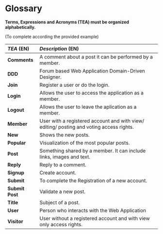 # Glossary

**Terms, Expressions and Acronyms (TEA) must be organized alphabetically.**

(To complete according the provided example)

| **_TEA_** (EN)  |  **_Description_** (EN)                                           |                                       
|:------------------------|:--------------------------------------------|
| **Comments** | A comment about a post it can be performed by a member. |
| **DDD** | Forum based Web Application Domain-Driven Designer. |
| **Join** | Register a user or do the login. |
| **Login** |Allows the user to access the application as a member. |
| **Logout** |Allows the user to leave the aplication as a member. |
| **Member** |  User with a registered account and with view/ editing/ posting and voting access rights. |
| **New** | Shows the new posts. |
| **Popular** |Visualization of the most popular posts. |
| **Post** |  Something shared by a member. It can include links, images and text. |
| **Reply** |  Reply to a comment. |
| **Signup** | Create account. |
| **Submit** | To complete the Registration of a new account. |
| **Submit Post** | Validate a new post. |
| **Title** | Subject of a post. |
| **User** | Person who interacts with the Web Application|
| **Visitor** | User without a registered account and with view only access rights. |







